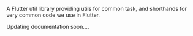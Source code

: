 A Flutter util library providing utils for common task, and shorthands for very common code we use in Flutter.

Updating documentation soon....